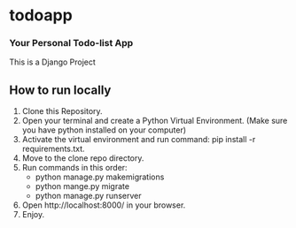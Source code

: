 # todoapp

### Your Personal Todo-list App

This is a Django Project

## How to run locally
1. Clone this Repository.
2. Open your terminal and create a Python Virtual Environment. (Make sure you have python installed on your computer)
3. Activate the virtual environment and run command: pip install -r requirements.txt.
4. Move to the clone repo directory.
5. Run commands in this order:
    - python manage.py makemigrations
    - python mange.py migrate
    - python manage.py runserver
6. Open http://localhost:8000/ in your browser.
7. Enjoy.
